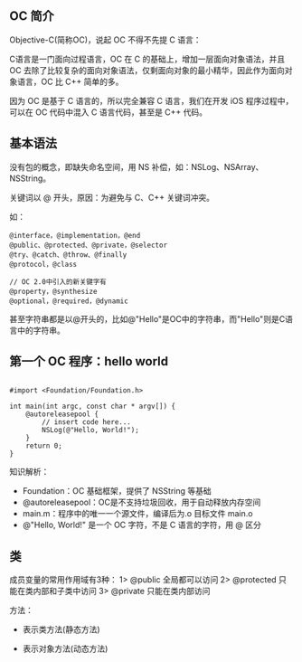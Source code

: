 ## OC 简介
Objective-C(简称OC)，说起 OC 不得不先提 C 语言：

C语言是一门面向过程语言，OC 在 C 的基础上，增加一层面向对象语法，并且 OC 去除了比较复杂的面向对象语法，仅剩面向对象的最小精华，因此作为面向对象语言，OC 比 C++ 简单的多。

因为 OC 是基于 C 语言的，所以完全兼容 C 语言，我们在开发 iOS 程序过程中，可以在 OC 代码中混入 C 语言代码，甚至是 C++ 代码。


## 基本语法

没有包的概念，即缺失命名空间，用 NS 补偿，如：NSLog、NSArray、NSString。

关键词以 @ 开头，原因：为避免与 C、C++ 关键词冲突。

如：

```
@interface，@implementation，@end
@public、@protected、@private，@selector
@try、@catch、@throw、@finally 
@protocol，@class

// OC 2.0中引入的新关键字有
@property，@synthesize
@optional，@required，@dynamic
```

甚至字符串都是以@开头的，比如@"Hello"是OC中的字符串，而"Hello"则是C语言中的字符串。

## 第一个 OC 程序：hello world

```

#import <Foundation/Foundation.h>

int main(int argc, const char * argv[]) {
    @autoreleasepool {
        // insert code here...
        NSLog(@"Hello, World!");
    }
    return 0;
}

```

知识解析：
- Foundation：OC 基础框架，提供了 NSString 等基础
- @autoreleasepool：OC是不支持垃圾回收，用于自动释放内存空间
- main.m：程序中的唯一一个源文件，编译后为.o 目标文件 main.o
- @"Hello, World!" 是一个 OC 字符，不是 C 语言的字符，用 @ 区分


## 类

成员变量的常用作用域有3种：
1> @public 全局都可以访问
2> @protected 只能在类内部和子类中访问
3> @private 只能在类内部访问

方法：
+ 表示类方法(静态方法)
- 表示对象方法(动态方法)